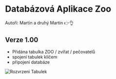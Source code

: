 # **Databázová Aplikace Zoo**

Autoři: Martin a druhý Martin 👉👌
## Verze 1.00

- Přidána tabulka ZOO / zvířat / pečovatelů
- spojení tabulek klíčem
- připojení databáze





![Rozvrzeni Tabulek](https://user-images.githubusercontent.com/91310557/160288388-feb9ab52-39ad-46b9-b7fc-b830ffb3eacd.png)
